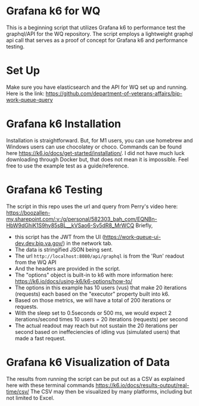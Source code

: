 # Grafana k6 for WQ

This is a beginning script that utilizes Grafana k6 to performance test the graphql/API for the WQ repository. 
The script employs a lightweight graphql api call that serves as a proof of concept for Grafana k6 and performance testing.

# Set Up
Make sure you have elasticsearch and the API for WQ set up and running. Here is the link: https://github.com/department-of-veterans-affairs/bip-work-queue-query

# Grafana k6 Installation
Installation is straightforward. But, for M1 users, you can use homebrew and Windows users can use chocolatey or choco. Commands can be found here https://k6.io/docs/get-started/installation/.
I did not have much luck downloading through Docker but, that does not mean it is impossible. Feel free to use the example test as a guide/reference.

# Grafana k6 Testing
The script in this repo uses the url and query from Perry's video here: https://boozallen-my.sharepoint.com/:v:/g/personal/582303_bah_com/EQNBn-HbW9dGhiK1S9hy85sBL__kVSao6-Sv5dR8_MrWCQ
Briefly, 
* this script has the JWT from the UI (https://work-queue-ui-dev.dev.bip.va.gov/) in the network tab.
* The data is stringified JSON being sent.
* The url `http://localhost:8080/api/graphql` is from the 'Run' readout from the WQ API 
* And the headers are provided in the script.
* The "options" object is built-in to k6 with more information here: https://k6.io/docs/using-k6/k6-options/how-to/
* The options in this example has 10 users (vus) that make 20 iterations (requests) each based on the "executor" property built into k6.
* Based on those metrics, we will have a total of 200 iterations or requests. 
* With the sleep set to 0.5seconds or 500 ms, we would expect 2 iterations/second times 10 users = 20 iterations (requests) per second
* The actual readout may reach but not sustain the 20 iterations per second based on ineffeciencies of idling vus (simulated users) that made a fast request.

# Grafana k6 Visualization of Data
The results from running the script can be put out as a CSV as explained here with these terminal commands https://k6.io/docs/results-output/real-time/csv/
The CSV may then be visualized by many platforms, including but not limited to Excel. 

